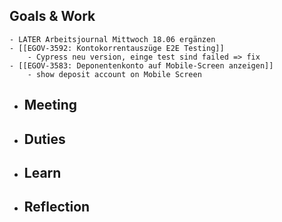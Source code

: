 ## Goals & Work
	- LATER Arbeitsjournal Mittwoch 18.06 ergänzen
	- [[EGOV-3592: Kontokorrentauszüge E2E Testing]]
		- Cypress neu version, einge test sind failed => fix
	- [[EGOV-3583: Deponentenkonto auf Mobile-Screen anzeigen]]
		- show deposit account on Mobile Screen
- ## Meeting
- ## Duties
- ## Learn
- ## Reflection